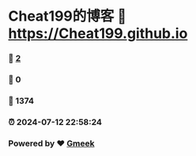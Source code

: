 # Cheat199的博客 :link: https://Cheat199.github.io 
### :page_facing_up: [2](https://Cheat199.github.io/tag.html) 
### :speech_balloon: 0 
### :hibiscus: 1374 
### :alarm_clock: 2024-07-12 22:58:24 
### Powered by :heart: [Gmeek](https://github.com/Meekdai/Gmeek)
